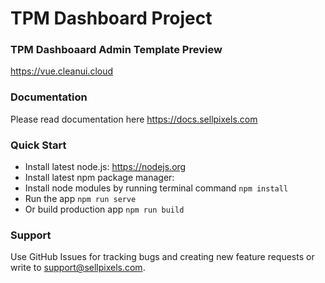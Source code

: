 # TPM Dashboard Project

### TPM Dashboaard Admin Template Preview

https://vue.cleanui.cloud

### Documentation

Please read documentation here https://docs.sellpixels.com

### Quick Start

- Install latest node.js: https://nodejs.org​
- Install latest npm package manager:
- Install node modules by running terminal command `npm install`
- Run the app `npm run serve`
- Or build production app `npm run build`

### Support

Use GitHub Issues for tracking bugs and creating new feature requests or write to [support@sellpixels.com](mailto:support@sellpixels.com).
